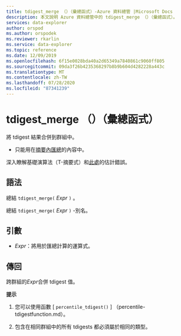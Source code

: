 ```yaml
---
title: tdigest_merge （）（彙總函式）-Azure 資料總管 |Microsoft Docs
description: 本文說明 Azure 資料總管中的 tdigest_merge （）（彙總函式）。
services: data-explorer
author: orspod
ms.author: orspodek
ms.reviewer: rkarlin
ms.service: data-explorer
ms.topic: reference
ms.date: 12/09/2019
ms.openlocfilehash: 6f15e0028bda40a2d65349a7840861c9060ff805
ms.sourcegitcommit: 09da3f26b4235368297b8b9b604d4282228a443c
ms.translationtype: MT
ms.contentlocale: zh-TW
ms.lasthandoff: 07/28/2020
ms.locfileid: "87341239"
---
```

# <a name="tdigest_merge-aggregation-function"></a>tdigest_merge （）（彙總函式）

將 tdigest 結果合併到群組中。 

* 只能用在[摘要內匯總](summarizeoperator.md)的內容中。

深入瞭解基礎演算法（T-摘要式）和[此處](percentiles-aggfunction.md#estimation-error-in-percentiles)的估計錯誤。

## <a name="syntax"></a>語法

總結 `tdigest_merge(` *Expr* `)` 。

總結 `tdigest_merge(` *Expr* `)` -別名。

## <a name="arguments"></a>引數

* *Expr*：將用於匯總計算的運算式。 

## <a name="returns"></a>傳回

跨群組的*Expr*合併 tdigest 值。
 

**提示**

1) 您可以使用函數 [ `percentile_tdigest()` ] （percentile-tdigestfunction.md）。

2) 包含在相同群組中的所有 tdigests 都必須屬於相同的類型。